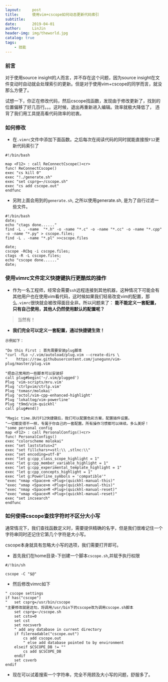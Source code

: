 ```yaml
---
layout:     post
title:      使用vim+cscope如何动态更新代码索引
subtitle:   
date:       2019-04-01
author:     LinJin
header-img: img/theworld.jpg
catalog: true
tags:                            
    - 技能
---
```


### 前言

对于使用source insight的人而言，并不存在这个问题，因为source insight在文件变动时自动就会处理索引的更新。但是对于使用vim+cscope的同学而言，就没那么方便了。

试想一下，你正在修改代码，然后cscope找函数，发现由于修改更新了，找到的位置偏移了好几百行。。。这时候，退出再重新进入编辑。效率就极大降低了，
违背了我们用工具提高看代码效率的初衷。


### 如何修改

- 在`.vimrc`文件中添加下面函数。之后每次在阅读代码的同时就能直接按`F12`更新代码索引了

```
#!/bin/bash

map <F12> : call ReConnectCscope()<cr>
func! ReConnectCscope()
exec "cs kill 0"
exec "!./generate.sh"
exec "set csprg=~/cscope.sh"
exec "cs add cscope.out"
endfunc
```

- 另附上面会用到的`generate.sh`, 之所以使用generate.sh, 是为了自行过滤一些文件。

```shell
#!/bin/bash
date;
echo "ctags done......"
find -L . -name  "*.h" -o -name "*.c" -o -name "*.cc" -o -name "*.cpp" -o -name "*.py" > cscope.files;
find -L . -name "*.pl" >>cscope.files

date;
cscope -RCbq -i cscope.files;
ctags -R -L cscope.files;
echo "cscope done......"
date;

```

### 使用vimrc文件定义快捷键执行更酷炫的操作

- 作为一名工程师，经常会需要`ssh`远程连接到其他机器，这种情况下可能会有其他用户也在使用vim看代码，这时候如果我们轻易改变vim的配置，那么`.vimrc`很快就会被改得面目全非。所以问题来了： **能不能定义一套配置，只有自己使用，其他人仍然使用默认的配置呢？**

> 当然有！

- **我们完全可以定义一套配置，通过快捷键生效！**

```vimrc
示例如下：

"Do this First : 首先需要安装plug脚本
"curl -fLo ~/.vim/autoload/plug.vim --create-dirs \
"    https://raw.githubusercontent.com/junegunn/vim-plug/master/plug.vim

"把自己常用的一些脚本可以安装好
call plug#begin('~/.vim/plugged')
Plug 'vim-scripts/mru.vim'
Plug 'ctrlpvim/ctrlp.vim'
Plug 'tomasr/molokai'
Plug 'octol/vim-cpp-enhanced-highlight'
Plug 'lokaltog/vim-powerline'
Plug 't9md/vim-quickhl'
call plug#end()

"Magic time.执行F12快捷键后，我们可以配置色彩方案，配置插件设置。
"一切都变得不一样，专属于你自己的一套配置。所有操作习惯都可以继续。多么美好！
"some personal config
map <F12> : call PersonalConfigs()<cr>
func! PersonalConfigs()
exec "colorscheme molokai"
exec "set laststatus=2"
exec "set fillchars+=stl:\\ ,stlnc:\\"
exec "set encoding=utf-8"
exec "let g:cpp_class_scope_highlight = 1"
exec "let g:cpp_member_variable_highlight = 1"
exec "let g:cpp_experimental_template_highlight = 1"
exec "let g:cpp_concepts_highlight = 1"
exec "let g:Powerline_symbols = 'compatible'"
"exec "nmap <Space>m <Plug>(quickhl-manual-this)"
"exec "xmap <Space>m <Plug>(quickhl-manual-this)"
"exec "nmap <Space>M <Plug>(quickhl-manual-reset)"
"exec "xmap <Space>M <Plug>(quickhl-manual-reset)"
exec "set incsearch"
endfunc
```


### 如何使得cscope查找字符时不区分大小写

通常情况下，我们查找函数定义时，需要提供精确的名字，但是我们很难记住一个字符串同时还记住它第几个字符是大小写。

cscope本身就具有忽略大小写的选项，我们需要打开即可。

- 首先我们在home目录`~`下创建一个脚本`cscope.sh`,并赋予执行权限

```
#/!bin/sh

cscope -C "$@"
```

- 然后修改vimrc如下

```vimrc
" cscope settings
if has("cscope")
"   set csprg=/usr/bin/cscope
"主要修改就是这句，将调用/usr/bin下的cscope改为调用cscope.sh脚本
    set csprg=~/cscope.sh
    set csto=0
    set cst
    set nocsverb
    " add any database in current directory
    if filereadable("cscope.out")
        cs add cscope.out
        " else add database pointed to by environment
    elseif $CSCOPE_DB != ""
        cs add $CSCOPE_DB
    endif
    set csverb
endif

```

- 现在可以试着搜索一个字符串，完全不用顾及大小写的问题，舒服多了。
